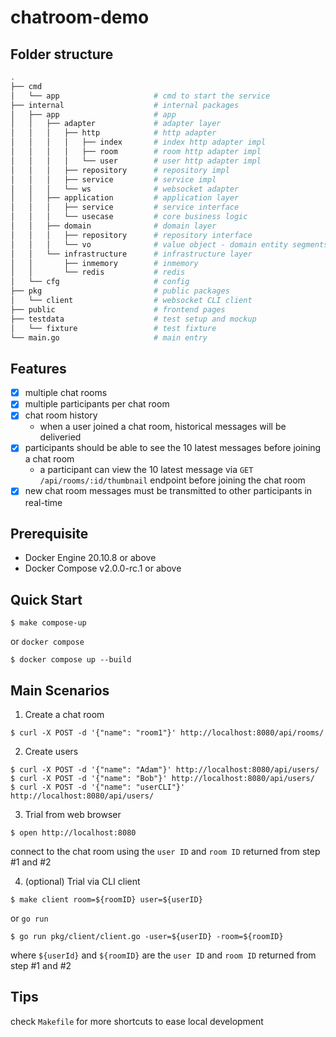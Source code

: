 # chatroom-demo

## Folder structure
```sh
.
├── cmd
│   └── app                     # cmd to start the service
├── internal                    # internal packages
│   ├── app                     # app
│   │   ├── adapter             # adapter layer
│   │   │   ├── http            # http adapter
│   │   │   │   ├── index       # index http adapter impl
│   │   │   │   ├── room        # room http adapter impl
│   │   │   │   └── user        # user http adapter impl
│   │   │   ├── repository      # repository impl
│   │   │   ├── service         # service impl
│   │   │   └── ws              # websocket adapter
│   │   ├── application         # application layer
│   │   │   ├── service         # service interface
│   │   │   └── usecase         # core business logic
│   │   ├── domain              # domain layer
│   │   │   ├── repository      # repository interface
│   │   │   └── vo              # value object - domain entity segments
│   │   └── infrastructure      # infrastructure layer
│   │       ├── inmemory        # inmemory
│   │       └── redis           # redis
│   └── cfg                     # config
├── pkg                         # public packages
│   └── client                  # websocket CLI client
├── public                      # frontend pages
├── testdata                    # test setup and mockup
│   └── fixture                 # test fixture
└── main.go                     # main entry
```

## Features 
- [x] multiple chat rooms
- [x] multiple participants per chat room
- [x] chat room history
  - when a user joined a chat room, historical messages will be deliveried
- [x] participants should be able to see the 10 latest messages before joining a chat room
  - a participant can view the 10 latest message via `GET /api/rooms/:id/thumbnail` endpoint before joining the chat room
- [x] new chat room messages must be transmitted to other participants in real-time

## Prerequisite
- Docker Engine 20.10.8 or above
- Docker Compose v2.0.0-rc.1 or above

## Quick Start
```
$ make compose-up
```

or `docker compose`

```
$ docker compose up --build
```

## Main Scenarios
1. Create a chat room
```
$ curl -X POST -d '{"name": "room1"}' http://localhost:8080/api/rooms/
```

2. Create users
```
$ curl -X POST -d '{"name": "Adam"}' http://localhost:8080/api/users/
$ curl -X POST -d '{"name": "Bob"}' http://localhost:8080/api/users/
$ curl -X POST -d '{"name": "userCLI"}' http://localhost:8080/api/users/
```

3. Trial from web browser
```
$ open http://localhost:8080
```
connect to the chat room using the `user ID` and `room ID` returned from step #1 and #2

4. (optional) Trial via CLI client
```
$ make client room=${roomID} user=${userID}
```
or `go run`
```
$ go run pkg/client/client.go -user=${userID} -room=${roomID}
```
where `${userId}` and `${roomID}` are the `user ID` and `room ID` returned from step #1 and #2

## Tips
check `Makefile` for more shortcuts to ease local development
